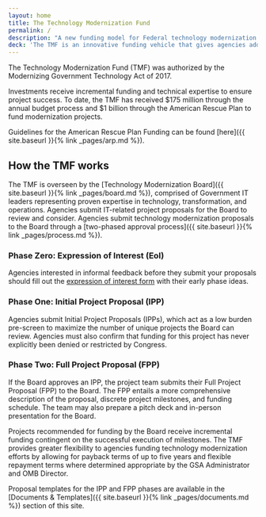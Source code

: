 ```yaml
---
layout: home
title: The Technology Modernization Fund
permalink: /
description: "A new funding model for Federal technology modernization projects"
deck: 'The TMF is an innovative funding vehicle that gives agencies additional ways to deliver services to the American public more quickly, better secure sensitive systems and data, and use taxpayer dollars more efficiently.'
---
```


The Technology Modernization Fund (TMF) was authorized by the Modernizing Government Technology Act of 2017.

Investments receive incremental funding and technical expertise to ensure project success. To date, the TMF has received $175 million through the annual budget process and $1 billion through the American Rescue Plan to fund modernization projects.

Guidelines for the American Rescue Plan Funding can be found [here]({{ site.baseurl }}{% link _pages/arp.md %}). 

## How the TMF works

The TMF is overseen by the [Technology Modernization Board]({{ site.baseurl }}{% link _pages/board.md %}), comprised of Government IT leaders representing proven expertise in technology, transformation, and operations. Agencies submit IT-related project proposals for the Board to review and consider. Agencies submit technology modernization proposals to the Board through a [two-phased approval process]({{ site.baseurl }}{% link _pages/process.md %}).

### Phase Zero: Expression of Interest (EoI)
Agencies interested in informal feedback before they submit your proposals should fill out the [expression of interest form](https://touchpoints.app.cloud.gov/touchpoints/cfd21923/submit) with their early phase ideas.

### Phase One: Initial Project Proposal (IPP)
Agencies submit Initial Project Proposals (IPPs), which act as a low burden pre-screen to maximize the number of unique projects the Board can review. Agencies must also confirm that funding for this project has never explicitly been denied or restricted by Congress.

### Phase Two: Full Project Proposal (FPP)
If the Board approves an IPP, the project team submits their Full Project Proposal (FPP) to the Board. The FPP entails a more comprehensive description of the proposal, discrete project milestones, and funding schedule. The team may also prepare a pitch deck and in-person presentation for the Board.

Projects recommended for funding by the Board receive incremental funding contingent on the successful execution of milestones. The TMF provides greater flexibility to agencies funding technology modernization efforts by allowing for payback terms of up to five years and flexible repayment terms where determined appropriate by the GSA Administrator and OMB Director.

Proposal templates for the IPP and FPP phases are available in the [Documents & Templates]({{ site.baseurl }}{% link _pages/documents.md %}) section of this site.
